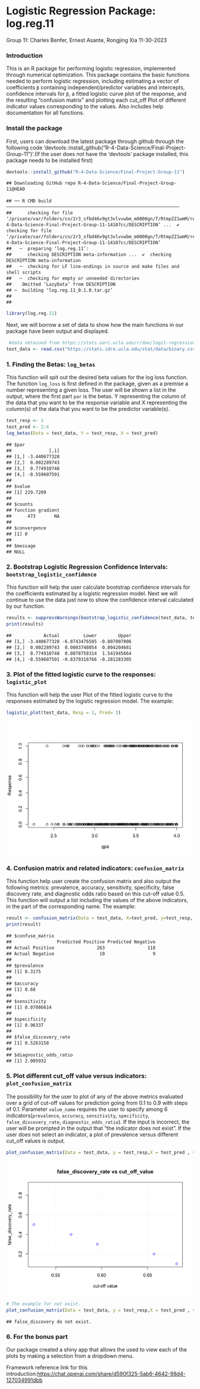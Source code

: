 Logistic Regression Package: log.reg.11
================
Group 11: Charles Benfer, Ernest Asante, Rongjing Xia
11-30-2023

### Introduction

This is an R package for performing logistic regression, implemented
through numerical optimization. This package contains the basic
functions needed to perform logistic regression, including estimating a
vector of coefficients `β` containing independent/predictor variables
and intercepts, confidence intervals for `β`, a fitted logistic curve
plot of the response, and the resulting “confusion matrix” and plotting
each cut_off Plot of different indicator values corresponding to the
values. Also includes help documentation for all functions.

### Install the package

First, users can download the latest package through github through the
following code
‘devtools::install_github(“R-4-Data-Science/Final-Project-Group-11”)’.(If
the user does not have the ‘devtools’ package installed, this package
needs to be installed first)

``` r
devtools::install_github("R-4-Data-Science/Final-Project-Group-11")
```

    ## Downloading GitHub repo R-4-Data-Science/Final-Project-Group-11@HEAD

    ## ── R CMD build ─────────────────────────────────────────────────────────────────
    ##      checking for file ‘/private/var/folders/cn/2r3_sfbd46v9gt3vlvvwbm_m0000gn/T/RtmpZZ1wmM/remotes48c21f1ede9e/R-4-Data-Science-Final-Project-Group-11-14107cc/DESCRIPTION’ ...  ✔  checking for file ‘/private/var/folders/cn/2r3_sfbd46v9gt3vlvvwbm_m0000gn/T/RtmpZZ1wmM/remotes48c21f1ede9e/R-4-Data-Science-Final-Project-Group-11-14107cc/DESCRIPTION’
    ##   ─  preparing ‘log.reg.11’:
    ##      checking DESCRIPTION meta-information ...  ✔  checking DESCRIPTION meta-information
    ##   ─  checking for LF line-endings in source and make files and shell scripts
    ##   ─  checking for empty or unneeded directories
    ##    Omitted ‘LazyData’ from DESCRIPTION
    ## ─  building ‘log.reg.11_0.1.0.tar.gz’
    ##      
    ## 

``` r
library(log.reg.11)
```

Next, we will borrow a set of data to show how the main functions in our
package have been output and displayed.

``` r
 #data obtained from https://stats.oarc.ucla.edu/r/dae/logit-regression/
test_data <- read.csv("https://stats.idre.ucla.edu/stat/data/binary.csv")
```

### 1. Finding the Betas: `log_betas`

This function will spit out the desired beta values for the log loss
function. The function `log_loss` is first defined in the package, given
as a premise a number representing a given loss. The user will be shown
a list in the output, where the first part `par` is the betas. Y
representing the column of the data that you want to be the response
variable and X representing the column(s) of the data that you want to
be the predictor variable(s).

``` r
test_resp <- 1
test_pred <- 2:4
log_betas(Data = test_data, Y = test_resp, X = test_pred)
```

    ## $par
    ##              [,1]
    ## [1,] -3.440677328
    ## [2,]  0.002289743
    ## [3,]  0.774910748
    ## [4,] -0.559607591
    ## 
    ## $value
    ## [1] 229.7209
    ## 
    ## $counts
    ## function gradient 
    ##      473       NA 
    ## 
    ## $convergence
    ## [1] 0
    ## 
    ## $message
    ## NULL

### 2. Bootstrap Logistic Regression Confidence Intervals: `bootstrap_logistic_confidence`

This function will help the user calculate bootstrap confidence
intervals for the coefficients estimated by a logistic regression model.
Next we will continue to use the data just now to show the confidence
interval calculated by our function.

``` r
results <- suppressWarnings(bootstrap_logistic_confidence(test_data, test_resp, test_pred))
print(results)
```

    ##            Actual         Lower        Upper
    ## [1,] -3.440677328 -6.0743476505 -0.807007006
    ## [2,]  0.002289743  0.0003748054  0.004204681
    ## [3,]  0.774910748  0.0078758314  1.541945664
    ## [4,] -0.559607591 -0.8379318766 -0.281283305

### 3. Plot of the fitted logistic curve to the responses: `logistic_plot`

This function will help the user Plot of the fitted logistic curve to
the responses estimated by the logistic regression model. The example:

``` r
logistic_plot(test_data, Resp = 1, Pred= 3)
```

![](README_files/figure-gfm/the%20example%20for%20the%20function%20logistic_plot-1.png)<!-- -->

### 4. Confusion matrix and related indicators: `confusion_matrix`

This function help user create the confusion matrix and also output the
following metrics: prevalence, accuracy, sensitivity, specificity, false
discovery rate, and diagnostic odds ratio based on this cut-off value
0.5. This function will output a list including the values of the above
indicators, in the part of the corresponding name. The example:

``` r
result <- confusion_matrix(Data = test_data, X=test_pred, y=test_resp, cut_off = 0.5)
print(result)
```

    ## $confuse_matrix
    ##                 Predicted Positive Predicted Negative
    ## Actual Positive                263                118
    ## Actual Negative                 10                  9
    ## 
    ## $prevalence
    ## [1] 0.3175
    ## 
    ## $accuracy
    ## [1] 0.68
    ## 
    ## $sensitivity
    ## [1] 0.07086614
    ## 
    ## $specificity
    ## [1] 0.96337
    ## 
    ## $false_discovery_rate
    ## [1] 0.5263158
    ## 
    ## $diagnostic_odds_ratio
    ## [1] 2.005932

### 5. Plot different cut_off value versus indicators: `plot_confusion_matrix`

The possibility for the user to plot of any of the above metrics
evaluated over a grid of cut-off values for prediction going from 0.1 to
0.9 with steps of 0.1. Parameter `value_name` requires the user to
specify among 6 indicators(`prevalence`, `accuracy`, `sensitivity`,
`specificity`, `false_discovery_rate`, `diagnostic_odds_ratio`). If the
input is incorrect, the user will be prompted in the output that “the
indicator does not exist”. If the user does not select an indicator, a
plot of prevalence versus different cut_off values is output.

``` r
plot_confusion_matrix(Data = test_data, y = test_resp,X = test_pred , value_name = 'false_discovery_rate')
```

![](README_files/figure-gfm/the%20example%20for%20the%20function%20plot_confusion_matrix-1.png)<!-- -->

``` r
# The example for not exist.
plot_confusion_matrix(Data = test_data, y = test_resp,X = test_pred , value_name = 'false_discovery')
```

    ## false_discovery do not exist.

### 6. For the bonus part

Our package created a shiny app that allows the used to view each of the
plots by making a selection from a dropdown menu.

Framework reference link for this
introduction:<https://chat.openai.com/share/d590f325-5ab6-4642-98d4-127034991dbb>
